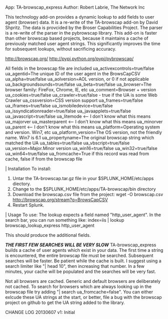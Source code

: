 App: TA-browscap_express
Author: Robert Labrie, The Network Inc

This technology add-on provides a dynamic lookup to add fields to user 
agent (browser) data. It is a re-write of the TA-browscap add-on by
David Shpritz. The data is provcided by the Broser Capabilities Project. The
parser is a re-write of the parser in the pybrowscap library. This add-on is
faster than other browscap based projects, because it maintains a cache of
previously matched user agent strings. This significantly improves the time
for subsequent lookups, without sacrificing accuracy.

http://browscap.org/
http://pypi.python.org/pypi/pybrowscap/

All fields in the browscap file are included
ua_activexcontrols=true/false
ua_agentid=The unique ID of the user agent in the BrowsCapCSV
ua_alpha=true/false
ua_aolversion=AOL version, or 0 if not applicable
ua_backgroundsounds=true/false
ua_beta=true/false
ua_browser=The browser family: FireFox, Chrome, IE, etc
ua_comment=Browser + version
ua_cookies=true/false
ua_crawler=true/false - true if the UA is some Web Crawler
ua_cssversion=CSS version support
ua_frames=true/false
ua_iframes=true/false
ua_ismobiledevice=true/false
ua_issyndicationreader=true/false
ua_javaapplets=true/false
ua_javascript=true/false
ua_litemode <-- I don't know what this means
ua_majorver
ua_masterparent <-- I don't know what this means
ua_minorver
ua_parent <-- I don't know what this means
ua_platform=Operating system and version. Win7, etc
ua_platform_version=The OS version, not the friendly name. Win7 is 6.1
ua_propertyname=The original browscap string which matched the UA
ua_tables=true/false
ua_vbscript=true/false
ua_version=Major.Minor version
ua_win16=true/false
ua_win32=true/false
ua_win64=true/false
ua_fromcache=True if this record was read from cache, false if from the browscap file

| Installation
To install:
1. Untar the TA-browscap.tar.gz file in your $SPLUNK_HOME/etc/apps
   diectory.
2. Change to the $SPLUNK_HOME/etc/apps/TA-browscap/bin directory
3. Download the browscap.csv file from the project:
   wget -O browscap.csv http://browscap.org/stream?q=BrowsCapCSV
4. Restart Splunk.

| Usage
To use:
The lookup expects a field named "http_user_agent". In the search bar,
you can run something like:
index=iis | lookup browscap_lookup_express http_user_agent

This should produce the additional fields.

***THE FIRST FEW SEARCHES WILL BE VERY SLOW***
TA-browscap_express builds a cache of user agents which exist in your data. The
first time a string is encountered, the entire browscap file must be searched.
Subsequent searches will be faster. Be patient while the cache is built. I
suggest using a search limiter like "| head 10", then increasing that number.
In a few minutes, your cache will be populated and the searches will be very
fast.

Not all browsers are cached. Generic and default browsers are deliberately not
cached. To search for browsers which are always looking up in the browscap file
try adding "| search ua_fromcache=false". You can either exlcude these UA
strings at the start, or better, file a bug with the browscap project on github
to get the UA string added to the library.

CHANGE LOG
20130607 v1: 	Initial
